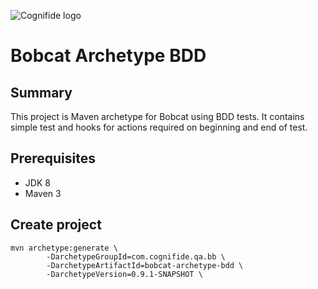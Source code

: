 ![Cognifide logo](http://cognifide.github.io/images/cognifide-logo.png)

# Bobcat Archetype BDD

## Summary 
This project is Maven archetype for Bobcat using BDD tests. It contains simple test and hooks for actions required on beginning and end of test.

## Prerequisites
* JDK 8
* Maven 3

## Create project
```
mvn archetype:generate \
        -DarchetypeGroupId=com.cognifide.qa.bb \
        -DarchetypeArtifactId=bobcat-archetype-bdd \
        -DarchetypeVersion=0.9.1-SNAPSHOT \
```
